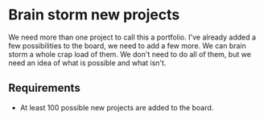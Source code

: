 
# Brain storm new projects

We need more than one project to call this a portfolio. I've already added a few possibilities to the board, we need to add a few more. We can brain storm a whole crap load of them. We don't need to do all of them, but we need an idea of what is possible and what isn't.

## Requirements

- At least 100 possible new projects are added to the board.

